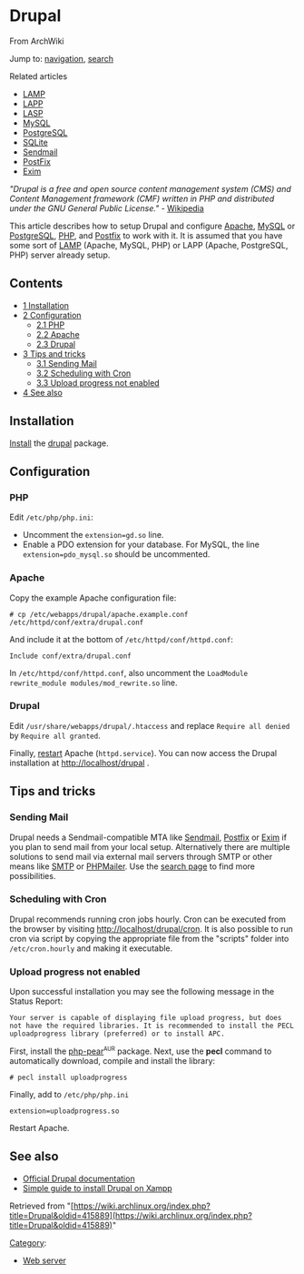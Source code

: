 # Drupal

From ArchWiki

Jump to: [navigation](#column-one), [search](#searchInput)

Related articles

*   [LAMP](/index.php/LAMP "LAMP")
*   [LAPP](/index.php/LAPP "LAPP")
*   [LASP](/index.php?title=LASP&action=edit&redlink=1 "LASP (page does not exist)")
*   [MySQL](/index.php/MySQL "MySQL")
*   [PostgreSQL](/index.php/PostgreSQL "PostgreSQL")
*   [SQLite](/index.php/SQLite "SQLite")
*   [Sendmail](/index.php/Sendmail "Sendmail")
*   [PostFix](/index.php/PostFix "PostFix")
*   [Exim](/index.php/Exim "Exim")

_"Drupal is a free and open source content management system (CMS) and Content Management framework (CMF) written in PHP and distributed under the GNU General Public License."_ - [Wikipedia](http://en.wikipedia.org/wiki/Drupal)

This article describes how to setup Drupal and configure [Apache](/index.php/Apache "Apache"), [MySQL](/index.php/MySQL "MySQL") or [PostgreSQL](/index.php/PostgreSQL "PostgreSQL"), [PHP](/index.php/PHP "PHP"), and [Postfix](/index.php/Postfix "Postfix") to work with it. It is assumed that you have some sort of [LAMP](/index.php/LAMP "LAMP") (Apache, MySQL, PHP) or LAPP (Apache, PostgreSQL, PHP) server already setup.

## Contents

*   [1 Installation](#Installation)
*   [2 Configuration](#Configuration)
    *   [2.1 PHP](#PHP)
    *   [2.2 Apache](#Apache)
    *   [2.3 Drupal](#Drupal)
*   [3 Tips and tricks](#Tips_and_tricks)
    *   [3.1 Sending Mail](#Sending_Mail)
    *   [3.2 Scheduling with Cron](#Scheduling_with_Cron)
    *   [3.3 Upload progress not enabled](#Upload_progress_not_enabled)
*   [4 See also](#See_also)

## Installation

[Install](/index.php/Install "Install") the [drupal](https://www.archlinux.org/packages/?name=drupal) package.

## Configuration

### PHP

Edit `/etc/php/php.ini`:

*   Uncomment the `extension=gd.so` line.
*   Enable a PDO extension for your database. For MySQL, the line `extension=pdo_mysql.so` should be uncommented.

### Apache

Copy the example Apache configuration file:

```
# cp /etc/webapps/drupal/apache.example.conf /etc/httpd/conf/extra/drupal.conf

```

And include it at the bottom of `/etc/httpd/conf/httpd.conf`:

```
Include conf/extra/drupal.conf

```

In `/etc/httpd/conf/httpd.conf`, also uncomment the `LoadModule rewrite_module modules/mod_rewrite.so` line.

### Drupal

Edit `/usr/share/webapps/drupal/.htaccess` and replace `Require all denied` by `Require all granted`.

Finally, [restart](/index.php/Daemons#Restarting "Daemons") Apache (`httpd.service`). You can now access the Drupal installation at [http://localhost/drupal](http://localhost/drupal) .

## Tips and tricks

### Sending Mail

Drupal needs a Sendmail-compatible MTA like [Sendmail](/index.php/Sendmail "Sendmail"), [Postfix](/index.php/Postfix "Postfix") or [Exim](/index.php/Exim "Exim") if you plan to send mail from your local setup. Alternatively there are multiple solutions to send mail via external mail servers through SMTP or other means like [SMTP](https://drupal.org/project/smtp) or [PHPMailer](https://drupal.org/project/phpmailer). Use the [search page](https://www.drupal.org/search/site/mail) to find more possibilities.

### Scheduling with Cron

Drupal recommends running cron jobs hourly. Cron can be executed from the browser by visiting [http://localhost/drupal/cron](http://localhost/drupal/cron). It is also possible to run cron via script by copying the appropriate file from the "scripts" folder into `/etc/cron.hourly` and making it executable.

### Upload progress not enabled

Upon successful installation you may see the following message in the Status Report:

 `Your server is capable of displaying file upload progress, but does not have the required libraries. It is recommended to install the PECL uploadprogress library (preferred) or to install APC.` 

First, install the [php-pear](https://aur.archlinux.org/packages/php-pear/)<sup><small>AUR</small></sup> package. Next, use the **pecl** command to automatically download, compile and install the library:

```
# pecl install uploadprogress

```

Finally, add to `/etc/php/php.ini`

```
extension=uploadprogress.so

```

Restart Apache.

## See also

*   [Official Drupal documentation](http://drupal.org/handbook)
*   [Simple guide to install Drupal on Xampp](http://drupal.org/node/307956)

Retrieved from "[https://wiki.archlinux.org/index.php?title=Drupal&oldid=415889](https://wiki.archlinux.org/index.php?title=Drupal&oldid=415889)"

[Category](/index.php/Special:Categories "Special:Categories"):

*   [Web server](/index.php/Category:Web_server "Category:Web server")